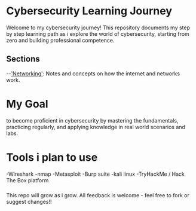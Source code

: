 # Cybersecurity Learning Journey
Welcome to my cybersecurity journey! This repository documents my step by step learning path as i explore the world of cybersecurity, starting from zero and building professional competence.

## Sections 

--['Networking'](./Common-protocols.md): Notes and concepts on how the internet and networks work.



# My Goal 

to become proficient in cybersecurity by mastering the fundamentals, practicing regularly, and applying knowledge in real world scenarios and labs.

# Tools i plan to use

-Wireshark
-nmap
-Metasploit
-Burp suite
-kali linux
-TryHackMe / Hack The Box platform


### 
 This repo will grow as i grow. All feedback is welcome - feel free to fork or suggest changes!!


